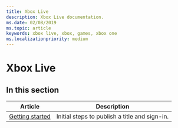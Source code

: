 ```yaml
---
title: Xbox Live
description: Xbox Live documentation.
ms.date: 02/08/2019
ms.topic: article
keywords: xbox live, xbox, games, xbox one
ms.localizationpriority: medium
---
```

# Xbox Live


## In this section

| Article | Description |
|---------|-------------|
| [Getting started](get-started/index.md) | Initial steps to publish a title and sign-in. |
